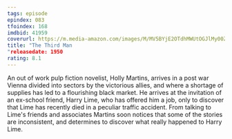```yaml
---
tags: episode
epindex: 083
tfoindex: 168
imdbid: 41959
coverurl: https://m.media-amazon.com/images/M/MV5BYjE2OTdhMWUtOGJlMy00ZDViLWIzZjgtYjZkZGZmMDZjYmEyXkEyXkFqcGdeQXVyNzkwMjQ5NzM@._V1_SX202_CR0,0,202,300_.jpg
title: "The Third Man
"releasedate: 1950
rating: 8.1
---
```


An out of work pulp fiction novelist, Holly Martins, arrives in a post war Vienna divided into sectors by the victorious allies, and where a shortage of supplies has led to a flourishing black market. He arrives at the invitation of an ex-school friend, Harry Lime, who has offered him a job, only to discover that Lime has recently died in a peculiar traffic accident. From talking to Lime's friends and associates Martins soon notices that some of the stories are inconsistent, and determines to discover what really happened to Harry Lime.